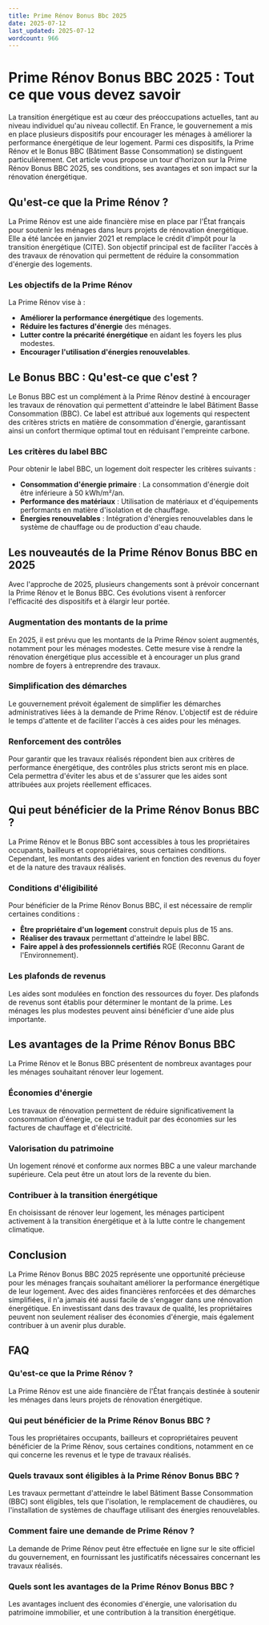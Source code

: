 ```yaml
---
title: Prime Rénov Bonus Bbc 2025
date: 2025-07-12
last_updated: 2025-07-12
wordcount: 966
---
```


# Prime Rénov Bonus BBC 2025 : Tout ce que vous devez savoir

La transition énergétique est au cœur des préoccupations actuelles, tant au niveau individuel qu'au niveau collectif. En France, le gouvernement a mis en place plusieurs dispositifs pour encourager les ménages à améliorer la performance énergétique de leur logement. Parmi ces dispositifs, la Prime Rénov et le Bonus BBC (Bâtiment Basse Consommation) se distinguent particulièrement. Cet article vous propose un tour d’horizon sur la Prime Rénov Bonus BBC 2025, ses conditions, ses avantages et son impact sur la rénovation énergétique.

## Qu'est-ce que la Prime Rénov ?

La Prime Rénov est une aide financière mise en place par l'État français pour soutenir les ménages dans leurs projets de rénovation énergétique. Elle a été lancée en janvier 2021 et remplace le crédit d'impôt pour la transition énergétique (CITE). Son objectif principal est de faciliter l'accès à des travaux de rénovation qui permettent de réduire la consommation d'énergie des logements.

### Les objectifs de la Prime Rénov

La Prime Rénov vise à :

- **Améliorer la performance énergétique** des logements.
- **Réduire les factures d'énergie** des ménages.
- **Lutter contre la précarité énergétique** en aidant les foyers les plus modestes.
- **Encourager l'utilisation d'énergies renouvelables**.

## Le Bonus BBC : Qu'est-ce que c'est ?

Le Bonus BBC est un complément à la Prime Rénov destiné à encourager les travaux de rénovation qui permettent d'atteindre le label Bâtiment Basse Consommation (BBC). Ce label est attribué aux logements qui respectent des critères stricts en matière de consommation d'énergie, garantissant ainsi un confort thermique optimal tout en réduisant l'empreinte carbone.

### Les critères du label BBC

Pour obtenir le label BBC, un logement doit respecter les critères suivants :

- **Consommation d'énergie primaire** : La consommation d'énergie doit être inférieure à 50 kWh/m²/an.
- **Performance des matériaux** : Utilisation de matériaux et d'équipements performants en matière d'isolation et de chauffage.
- **Énergies renouvelables** : Intégration d'énergies renouvelables dans le système de chauffage ou de production d'eau chaude.

## Les nouveautés de la Prime Rénov Bonus BBC en 2025

Avec l'approche de 2025, plusieurs changements sont à prévoir concernant la Prime Rénov et le Bonus BBC. Ces évolutions visent à renforcer l'efficacité des dispositifs et à élargir leur portée.

### Augmentation des montants de la prime

En 2025, il est prévu que les montants de la Prime Rénov soient augmentés, notamment pour les ménages modestes. Cette mesure vise à rendre la rénovation énergétique plus accessible et à encourager un plus grand nombre de foyers à entreprendre des travaux.

### Simplification des démarches

Le gouvernement prévoit également de simplifier les démarches administratives liées à la demande de Prime Rénov. L'objectif est de réduire le temps d'attente et de faciliter l'accès à ces aides pour les ménages.

### Renforcement des contrôles

Pour garantir que les travaux réalisés répondent bien aux critères de performance énergétique, des contrôles plus stricts seront mis en place. Cela permettra d'éviter les abus et de s'assurer que les aides sont attribuées aux projets réellement efficaces.

## Qui peut bénéficier de la Prime Rénov Bonus BBC ?

La Prime Rénov et le Bonus BBC sont accessibles à tous les propriétaires occupants, bailleurs et copropriétaires, sous certaines conditions. Cependant, les montants des aides varient en fonction des revenus du foyer et de la nature des travaux réalisés.

### Conditions d'éligibilité

Pour bénéficier de la Prime Rénov Bonus BBC, il est nécessaire de remplir certaines conditions :

- **Être propriétaire d'un logement** construit depuis plus de 15 ans.
- **Réaliser des travaux** permettant d'atteindre le label BBC.
- **Faire appel à des professionnels certifiés** RGE (Reconnu Garant de l'Environnement).

### Les plafonds de revenus

Les aides sont modulées en fonction des ressources du foyer. Des plafonds de revenus sont établis pour déterminer le montant de la prime. Les ménages les plus modestes peuvent ainsi bénéficier d'une aide plus importante.

## Les avantages de la Prime Rénov Bonus BBC

La Prime Rénov et le Bonus BBC présentent de nombreux avantages pour les ménages souhaitant rénover leur logement.

### Économies d'énergie

Les travaux de rénovation permettent de réduire significativement la consommation d'énergie, ce qui se traduit par des économies sur les factures de chauffage et d'électricité.

### Valorisation du patrimoine

Un logement rénové et conforme aux normes BBC a une valeur marchande supérieure. Cela peut être un atout lors de la revente du bien.

### Contribuer à la transition énergétique

En choisissant de rénover leur logement, les ménages participent activement à la transition énergétique et à la lutte contre le changement climatique.

## Conclusion

La Prime Rénov Bonus BBC 2025 représente une opportunité précieuse pour les ménages français souhaitant améliorer la performance énergétique de leur logement. Avec des aides financières renforcées et des démarches simplifiées, il n'a jamais été aussi facile de s'engager dans une rénovation énergétique. En investissant dans des travaux de qualité, les propriétaires peuvent non seulement réaliser des économies d'énergie, mais également contribuer à un avenir plus durable.

## FAQ

### Qu'est-ce que la Prime Rénov ?

La Prime Rénov est une aide financière de l'État français destinée à soutenir les ménages dans leurs projets de rénovation énergétique.

### Qui peut bénéficier de la Prime Rénov Bonus BBC ?

Tous les propriétaires occupants, bailleurs et copropriétaires peuvent bénéficier de la Prime Rénov, sous certaines conditions, notamment en ce qui concerne les revenus et le type de travaux réalisés.

### Quels travaux sont éligibles à la Prime Rénov Bonus BBC ?

Les travaux permettant d'atteindre le label Bâtiment Basse Consommation (BBC) sont éligibles, tels que l'isolation, le remplacement de chaudières, ou l'installation de systèmes de chauffage utilisant des énergies renouvelables.

### Comment faire une demande de Prime Rénov ?

La demande de Prime Rénov peut être effectuée en ligne sur le site officiel du gouvernement, en fournissant les justificatifs nécessaires concernant les travaux réalisés.

### Quels sont les avantages de la Prime Rénov Bonus BBC ?

Les avantages incluent des économies d'énergie, une valorisation du patrimoine immobilier, et une contribution à la transition énergétique.